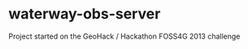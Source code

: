 waterway-obs-server
===================

Project started on the GeoHack / Hackathon FOSS4G 2013 challenge
